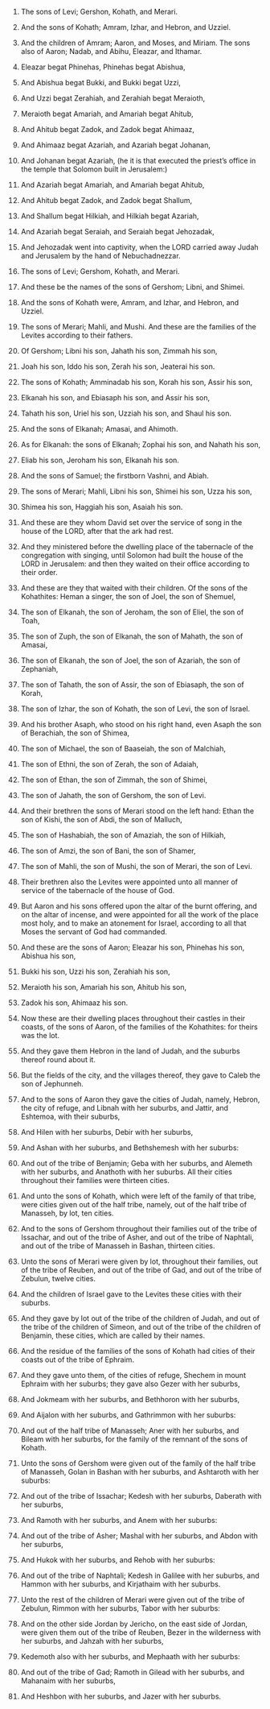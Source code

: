 1. The sons of Levi; Gershon, Kohath, and Merari.

2. And the sons of Kohath; Amram, Izhar, and Hebron, and Uzziel.

3. And the children of Amram; Aaron, and Moses, and Miriam. The sons
also of Aaron; Nadab, and Abihu, Eleazar, and Ithamar.

4. Eleazar begat Phinehas, Phinehas begat Abishua,

5. And Abishua
begat Bukki, and Bukki begat Uzzi,

6. And Uzzi begat Zerahiah, and
Zerahiah begat Meraioth,

7. Meraioth begat Amariah, and Amariah begat
Ahitub,

8. And Ahitub begat Zadok, and Zadok begat Ahimaaz,

9. And
Ahimaaz begat Azariah, and Azariah begat Johanan,

10. And Johanan
begat Azariah, (he it is that executed the priest’s office in the
temple that Solomon built in Jerusalem:)

11. And Azariah begat
Amariah, and Amariah begat Ahitub,

12. And Ahitub begat Zadok, and
Zadok begat Shallum,

13. And Shallum begat Hilkiah, and Hilkiah begat
Azariah,

14. And Azariah begat Seraiah, and Seraiah begat Jehozadak,

15. And Jehozadak went into captivity, when the LORD carried away
Judah and Jerusalem by the hand of Nebuchadnezzar.

16. The sons of Levi; Gershom, Kohath, and Merari.

17. And these be the names of the sons of Gershom; Libni, and Shimei.

18. And the sons of Kohath were, Amram, and Izhar, and Hebron, and
Uzziel.

19. The sons of Merari; Mahli, and Mushi. And these are the families
of the Levites according to their fathers.

20. Of Gershom; Libni his son, Jahath his son, Zimmah his son,

21. Joah his son, Iddo his son, Zerah his son, Jeaterai his son.

22. The sons of Kohath; Amminadab his son, Korah his son, Assir his
son,

23. Elkanah his son, and Ebiasaph his son, and Assir his son,

24. Tahath his son, Uriel his son, Uzziah his son, and Shaul his son.

25. And the sons of Elkanah; Amasai, and Ahimoth.

26. As for Elkanah: the sons of Elkanah; Zophai his son, and Nahath
his son,

27. Eliab his son, Jeroham his son, Elkanah his son.

28. And the sons of Samuel; the firstborn Vashni, and Abiah.

29. The sons of Merari; Mahli, Libni his son, Shimei his son, Uzza
his son,

30. Shimea his son, Haggiah his son, Asaiah his son.

31. And these are they whom David set over the service of song in the
house of the LORD, after that the ark had rest.

32. And they ministered before the dwelling place of the tabernacle
of the congregation with singing, until Solomon had built the house of
the LORD in Jerusalem: and then they waited on their office according
to their order.

33. And these are they that waited with their children. Of the sons
of the Kohathites: Heman a singer, the son of Joel, the son of
Shemuel,

34. The son of Elkanah, the son of Jeroham, the son of
Eliel, the son of Toah,

35. The son of Zuph, the son of Elkanah, the
son of Mahath, the son of Amasai,

36. The son of Elkanah, the son of
Joel, the son of Azariah, the son of Zephaniah,

37. The son of
Tahath, the son of Assir, the son of Ebiasaph, the son of Korah,

38. The son of Izhar, the son of Kohath, the son of Levi, the son of
Israel.

39. And his brother Asaph, who stood on his right hand, even Asaph
the son of Berachiah, the son of Shimea,

40. The son of Michael, the
son of Baaseiah, the son of Malchiah,

41. The son of Ethni, the son
of Zerah, the son of Adaiah,

42. The son of Ethan, the son of Zimmah,
the son of Shimei,

43. The son of Jahath, the son of Gershom, the son
of Levi.

44. And their brethren the sons of Merari stood on the left hand:
Ethan the son of Kishi, the son of Abdi, the son of Malluch,

45. The
son of Hashabiah, the son of Amaziah, the son of Hilkiah,

46. The son
of Amzi, the son of Bani, the son of Shamer,

47. The son of Mahli,
the son of Mushi, the son of Merari, the son of Levi.

48. Their brethren also the Levites were appointed unto all manner of
service of the tabernacle of the house of God.

49. But Aaron and his sons offered upon the altar of the burnt
offering, and on the altar of incense, and were appointed for all the
work of the place most holy, and to make an atonement for Israel,
according to all that Moses the servant of God had commanded.

50. And these are the sons of Aaron; Eleazar his son, Phinehas his
son, Abishua his son,

51. Bukki his son, Uzzi his son, Zerahiah his
son,

52. Meraioth his son, Amariah his son, Ahitub his son,

53. Zadok his son, Ahimaaz his son.

54. Now these are their dwelling places throughout their castles in
their coasts, of the sons of Aaron, of the families of the Kohathites:
for theirs was the lot.

55. And they gave them Hebron in the land of Judah, and the suburbs
thereof round about it.

56. But the fields of the city, and the villages thereof, they gave
to Caleb the son of Jephunneh.

57. And to the sons of Aaron they gave the cities of Judah, namely,
Hebron, the city of refuge, and Libnah with her suburbs, and Jattir,
and Eshtemoa, with their suburbs,

58. And Hilen with her suburbs,
Debir with her suburbs,

59. And Ashan with her suburbs, and
Bethshemesh with her suburbs:

60. And out of the tribe of Benjamin;
Geba with her suburbs, and Alemeth with her suburbs, and Anathoth with
her suburbs. All their cities throughout their families were thirteen
cities.

61. And unto the sons of Kohath, which were left of the family of
that tribe, were cities given out of the half tribe, namely, out of
the half tribe of Manasseh, by lot, ten cities.

62. And to the sons of Gershom throughout their families out of the
tribe of Issachar, and out of the tribe of Asher, and out of the tribe
of Naphtali, and out of the tribe of Manasseh in Bashan, thirteen
cities.

63. Unto the sons of Merari were given by lot, throughout their
families, out of the tribe of Reuben, and out of the tribe of Gad, and
out of the tribe of Zebulun, twelve cities.

64. And the children of Israel gave to the Levites these cities with
their suburbs.

65. And they gave by lot out of the tribe of the children of Judah,
and out of the tribe of the children of Simeon, and out of the tribe
of the children of Benjamin, these cities, which are called by their
names.

66. And the residue of the families of the sons of Kohath had cities
of their coasts out of the tribe of Ephraim.

67. And they gave unto them, of the cities of refuge, Shechem in
mount Ephraim with her suburbs; they gave also Gezer with her suburbs,

68. And Jokmeam with her suburbs, and Bethhoron with her suburbs,

69. And Aijalon with her suburbs, and Gathrimmon with her suburbs:

70. And out of the half tribe of Manasseh; Aner with her suburbs, and
Bileam with her suburbs, for the family of the remnant of the sons of
Kohath.

71. Unto the sons of Gershom were given out of the family of the half
tribe of Manasseh, Golan in Bashan with her suburbs, and Ashtaroth
with her suburbs:

72. And out of the tribe of Issachar; Kedesh with
her suburbs, Daberath with her suburbs,

73. And Ramoth with her
suburbs, and Anem with her suburbs:

74. And out of the tribe of
Asher; Mashal with her suburbs, and Abdon with her suburbs,

75. And
Hukok with her suburbs, and Rehob with her suburbs:

76. And out of
the tribe of Naphtali; Kedesh in Galilee with her suburbs, and Hammon
with her suburbs, and Kirjathaim with her suburbs.

77. Unto the rest of the children of Merari were given out of the
tribe of Zebulun, Rimmon with her suburbs, Tabor with her suburbs:

78. And on the other side Jordan by Jericho, on the east side of
Jordan, were given them out of the tribe of Reuben, Bezer in the
wilderness with her suburbs, and Jahzah with her suburbs,

79. Kedemoth also with her suburbs, and Mephaath with her suburbs:

80. And out of the tribe of Gad; Ramoth in Gilead with her suburbs, and
Mahanaim with her suburbs,

81. And Heshbon with her suburbs, and
Jazer with her suburbs.